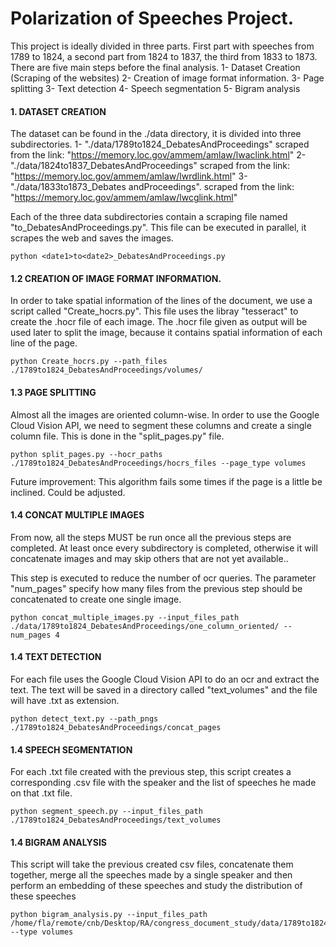 # Polarization of Speeches Project.
This project is ideally divided in three parts. First part with speeches from 1789 to 1824, a second part 
from 1824 to 1837, the third from 1833 to 1873. There are five main steps before the final analysis.
1- Dataset Creation (Scraping of the websites)
2- Creation of image format information.
3- Page splitting
3- Text detection
4- Speech segmentation
5- Bigram analysis


#### 1. DATASET CREATION
The dataset can be found in the ./data directory, it is divided into three subdirectories.
1- "./data/1789to1824_DebatesAndProceedings" scraped from the link: "https://memory.loc.gov/ammem/amlaw/lwaclink.html"
2- "./data/1824to1837_DebatesAndProceedings" scraped from the link: "https://memory.loc.gov/ammem/amlaw/lwrdlink.html"
3- "./data/1833to1873_Debates andProceedings". scraped from the link: "https://memory.loc.gov/ammem/amlaw/lwcglink.html"

Each of the three data subdirectories contain a scraping file named "<date1>to<date2>_DebatesAndProceedings.py". 
This file can be executed in parallel, it scrapes the web and saves the images.
```console
python <date1>to<date2>_DebatesAndProceedings.py
```

#### 1.2 CREATION OF IMAGE FORMAT INFORMATION.
In order to take spatial information of the lines of the document, we use a script called "Create_hocrs.py".
This file uses the libray "tesseract" to create the .hocr file of each image. 
The .hocr file given as output will be used later to split the image, because it contains
spatial information of each line of the page.
```console
python Create_hocrs.py --path_files ./1789to1824_DebatesAndProceedings/volumes/
```
 
#### 1.3 PAGE SPLITTING
Almost all the images are oriented column-wise. In order to use the Google Cloud Vision API, 
we need to segment these columns and create a single column file. This is done in the "split_pages.py" file.
```console
python split_pages.py --hocr_paths ./1789to1824_DebatesAndProceedings/hocrs_files --page_type volumes
```
Future improvement: This algorithm fails some times if the page is a little be inclined. Could be adjusted.  


#### 1.4 CONCAT MULTIPLE IMAGES
From now, all the steps MUST be run once all the previous steps are completed. At least once every
subdirectory is completed, otherwise it will concatenate images and may skip others that are not yet available.. 

This step is executed to reduce the number of ocr queries. The parameter "num_pages" specify how many files from the
previous step should be concatenated to create one single image.
```console
python concat_multiple_images.py --input_files_path ./data/1789to1824_DebatesAndProceedings/one_column_oriented/ --num_pages 4
```

#### 1.4 TEXT DETECTION
For each file uses the Google Cloud Vision API to do an ocr and extract the text. The text
will be saved in a directory called "text_volumes" and the file will have .txt as extension.
```console
python detect_text.py --path_pngs ./1789to1824_DebatesAndProceedings/concat_pages
```

#### 1.4 SPEECH SEGMENTATION
For each .txt file created with the previous step, this script creates a corresponding .csv file with the speaker and 
the list of speeches he made on that .txt file.
```console
python segment_speech.py --input_files_path ./1789to1824_DebatesAndProceedings/text_volumes
```

#### 1.4 BIGRAM ANALYSIS
This script will take the previous created csv files, concatenate them together, merge all the speeches
made by a single speaker and then perform an embedding of these speeches and study the distribution
of these speeches
 
```console
python bigram_analysis.py --input_files_path /home/fla/remote/cnb/Desktop/RA/congress_document_study/data/1789to1824_DebatesAndProceedings/speeches --type volumes
```